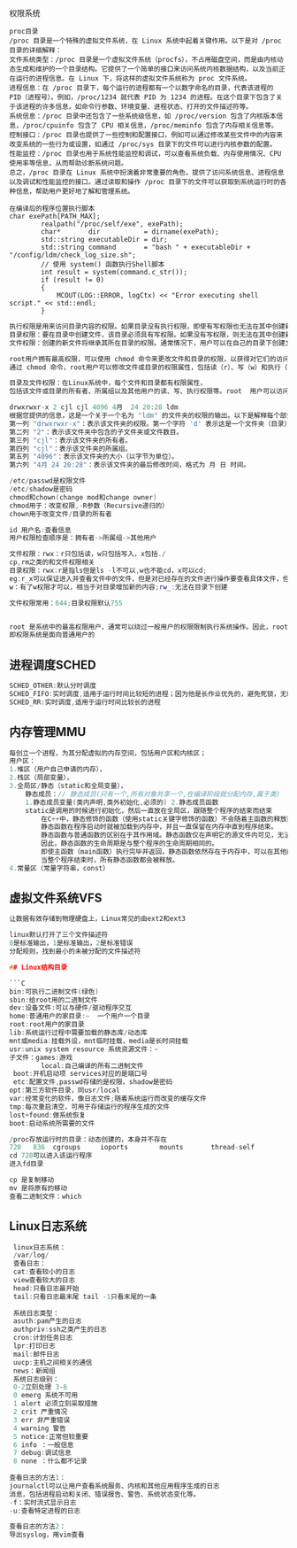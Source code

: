 权限系统

```Shell
proc目录
/proc 目录是一个特殊的虚拟文件系统，在 Linux 系统中起着关键作用。以下是对 /proc 目录的详细解释：
文件系统类型：/proc 目录是一个虚拟文件系统（procfs），不占用磁盘空间，而是由内核动态生成和维护的一个目录结构。它提供了一个简单的接口来访问系统内核数据结构，以及当前正在运行的进程信息。在 Linux 下，将这样的虚拟文件系统称为 proc 文件系统。
进程信息：在 /proc 目录下，每个运行的进程都有一个以数字命名的目录，代表该进程的 PID（进程号）。例如，/proc/1234 就代表 PID 为 1234 的进程。在这个目录下包含了关于该进程的许多信息，如命令行参数、环境变量、进程状态、打开的文件描述符等。
系统信息：/proc 目录中还包含了一些系统级信息，如 /proc/version 包含了内核版本信息，/proc/cpuinfo 包含了 CPU 相关信息，/proc/meminfo 包含了内存相关信息等。
控制接口：/proc 目录也提供了一些控制和配置接口，例如可以通过修改某些文件中的内容来改变系统的一些行为或设置，如通过 /proc/sys 目录下的文件可以进行内核参数的配置。
性能监控：/proc 目录也用于系统性能监控和调试，可以查看系统负载、内存使用情况、CPU 使用率等信息，从而帮助诊断系统问题。
总之，/proc 目录在 Linux 系统中扮演着非常重要的角色，提供了访问系统信息、进程信息以及调试和性能监控的接口。通过读取和操作 /proc 目录下的文件可以获取到系统运行时的各种信息，帮助用户更好地了解和管理系统。

在编译后的程序位置执行脚本
char exePath[PATH_MAX];
        realpath("/proc/self/exe", exePath);
        char*       dir           = dirname(exePath);
        std::string executableDir = dir;
        std::string command       = "bash " + executableDir + "/config/ldm/check_log_size.sh";
        // 使用 system() 函数执行Shell脚本
        int result = system(command.c_str());
        if (result != 0)
        {
            MCOUT(LOG::ERROR, logCtx) << "Error executing shell script." << std::endl;
        }
```

```C++
执行权限是用来访问目录内容的权限。如果目录没有执行权限，即使有写权限也无法在其中创建新目录。
目录权限：要在目录中创建文件，该目录必须具有写权限。如果没有写权限，则无法在其中创建新文件。
文件权限：创建的新文件将继承其所在目录的权限。通常情况下，用户可以在自己的目录下创建文件，并对这些文件进行读写操作，因为目录的拥有者对其目录拥有完全控制权。对于群组和其他用户来说，他们必须有执行该目录的权限才能创建文件。

root用户拥有最高权限，可以使用 chmod 命令来更改文件和目录的权限，以获得对它们的访问或操作权限。
通过 chmod 命令，root用户可以修改文件或目录的权限属性，包括读（r）、写（w）和执行（x）权限，以及文件所有者、所属组和其他用户的权限。这样，root用户可以解除文件和目录的权限限制，或者为其他用户开放对它们的访问权限

目录及文件权限：在Linux系统中，每个文件和目录都有权限属性，
包括该文件或目录的所有者、所属组以及其他用户的读、写、执行权限等。root  用户可以访问系统上的所有文件和目录，并且可以修改任何文件或目录的权限，这使得root用户可以对整个文件系统进行管理和操作。

drwxrwxr-x 2 cjl cjl 4096 4月  24 20:28 ldm
根据您提供的信息，这是一个关于一个名为 "ldm" 的文件夹的权限的输出。以下是解释每个部分的含义：
第一列 "drwxrwxr-x"：表示该文件夹的权限。第一个字符 'd' 表示这是一个文件夹（目录），接着的三组字符 "rwx"  分别代表所有者（Owner）权限、群组（Group）权限和其他用户（Others）权限。其中 'r' 代表读权限，'w' 代表写权限，'x'  代表执行权限。因此 "drwxrwxr-x" 表示文件夹所有者有读、写、执行权限，群组用户有读、写、执行权限，其他用户有读、执行权限。
第二列 "2"：表示该文件夹中包含的子文件夹或文件数目。
第三列 "cjl"：表示该文件夹的所有者。
第四列 "cjl"：表示该文件夹的所属组。
第五列 "4096"：表示该文件夹的大小（以字节为单位）。
第六列 "4月 24 20:28"：表示该文件夹的最后修改时间，格式为 月 日 时间。

/etc/passwd是权限文件
/etc/shadow是密码
chmod和chown(change mod和change owner)
chmod用于：改变权限,-R参数（Recursive递归的）
chown用于改变文件/目录的所有者

id 用户名:查看信息
用户权限检查顺序是：拥有者->所属组->其他用户

文件权限：rwx：r只包括读，w只包括写入，x包括./
cp,rm之类的和文件权限相关
目录权限：rwx:r是指ls但是ls -l不可以,w也不能cd，x可以cd;
eg:r_x可以保证进入并查看文件中的文件，但是对已经存在的文件进行操作要查看具体文件，但是无法创建新文件
w：有了w权限才可以，相当于对目录增加新的内容;rw_:无法在目录下创建

文件权限常用：644;目录权限默认755


root 是系统中的最高权限用户，通常可以绕过一般用户的权限限制执行系统操作。因此，root 用户拥有对系统中任何文件和目录的完全访问权限，无论文件的权限设置如何
即权限系统是面向普通用户的
```

## 进程调度SCHED

```C
SCHED_OTHER:默认分时调度
SCHED_FIFO:实时调度,适用于运行时间比较短的进程；因为他是长作业优先的，避免死锁，无时间片
SCHED_RR:实时调度,适用于运行时间比较长的进程
```

## 内存管理MMU

```C
每创立一个进程，为其分配虚拟的内存空间，包括用户区和内核区；
用户区：
1.堆区（用户自己申请的内存），
2.栈区（局部变量），
3.全局区/静态（static和全局变量），
    静态成员：// 静态成员(只有一个,所有对象共享一个,在编译阶段就分配内存,属于类)
    1.静态成员变量(类内声明,类外初始化,必须的) 2.静态成员函数
    static是调用的时候进行初始化，然后一直放在全局区，跟随整个程序的结束而结束
        在C++中，静态修饰的函数（使用static关键字修饰的函数）不会随着主函数的释放而释放。
        静态函数在程序启动时就被加载到内存中，并且一直保留在内存中直到程序结束。
        静态函数与普通函数的区别在于其作用域。静态函数仅在声明它的源文件内可见，无法被其他源文件访问。
        因此，静态函数的生命周期是与整个程序的生命周期相同的。
        即使主函数（main函数）执行完毕并返回，静态函数依然存在于内存中，可以在其他函数中调用或者通过指针调用。
        当整个程序结束时，所有静态函数都会被释放。
4.常量区（常量字符串，const）
```

## 虚拟文件系统VFS

```C
让数据有效存储到物理硬盘上，Linux常见的由ext2和ext3

linux默认打开了三个文件描述符
0是标准输出，1是标准输出，2是标准错误
分配规则，找到最小的未被分配的文件描述符

## Linux结构目录

```C
bin:可执行二进制文件(绿色)
sbin:给root用的二进制文件
dev:设备文件:可以与硬件/驱动程序交互
home:普通用户的家目录:~  一个用户一个目录
root:root用户的家目录
lib:系统运行过程中需要加载的静态库/动态库
mnt或media:挂载外设，mnt临时挂载，media是长时间挂载
usr:unix system resource 系统资源文件：~
子文件：games:游戏
        local:自己编译的所有二进制文件
 boot:开机启动项 services对应的是端口号
 etc:配置文件,passwd存储的是权限，shadow是密码
opt:第三方软件目录，同usr/local
var:经常变化的软件，像日志文件;随着系统运行而改变的缓存文件
tmp:每次重启清空，可用于存储运行的程序生成的文件
lost+found:做系统恢复
boot:启动系统所需要的文件

/proc存放运行时的目录：动态创建的，本身并不存在
720   836  cgroups     ioports        mounts       thread-self
cd 720可以进入该运行程序
进入fd目录

cp 是复制移动
mv 是将原有的移动
查看二进制文件：which
```
## Linux日志系统

```C++
 linux日志系统：
 /var/log/
 查看日志：
 cat:查看较小的日志
 view查看较大的日志
 head:只看日志最开始
 tail:只看日志最末尾 tail -1只看末尾的一条
 
 系统日志类型：
 asuth:pam产生的日志
 authpriv:ssh之类产生的日志
 cron:计划任务日志
 lpr:打印日志
 mail:邮件日志
 uucp:主机之间相关的通信
 news：新闻组
 系统日志级别：
 0-2立刻处理 3-6
 0 emerg 系统不可用
 1 alert 必须立刻采取措施
 2 crit 严重情况
 3 err 非严重错误
 4 warning 警告
 5 notice:正常但较重要
 6 info ：一般信息
 7 debug:调试信息
 8 none ：什么都不记录
 
查看日志的方法1： 
journalctl可以让用户查看系统服务、内核和其他应用程序生成的日志
消息，包括进程启动和关闭、错误报告、警告、系统状态变化等。
-f：实时流式显示日志
-u:查看特定进程的日志

查看日志的方法2：
导出syslog，用vim查看
```